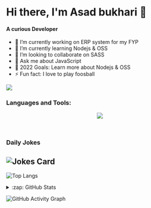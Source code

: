 # Hi there, I'm Asad bukhari 👋
#### A curious Developer

- 🔭 I’m currently working on ERP system for my FYP 
- 🌱 I’m currently learning Nodejs & OSS 
- 👯 I’m looking to collaborate on SASS 
- 💬 Ask me about JavaScript 
- 🥅 2022 Goals: Learn more about Nodejs & OSS
- ⚡ Fun fact: I love to play foosball

![](https://komarev.com/ghpvc/?username=asdbukhari&label=PROFILE+VIEWS)


### Languages and Tools:

<p align="center">
  <a href="https://skillicons.dev">
    <img src="https://skillicons.dev/icons?i=git,kubernetes,docker,c,vim](https://skillicons.dev/icons?i=html,css,js,react,nextjs,graphql,nodejs,vscode,tailwind,linux,gitlab,github,git,docker&perline=6" />
  </a>
</p>

<br />

### Daily Jokes

![Jokes Card](https://readme-jokes.vercel.app/api)
---
![Top Langs](https://github-readme-stats.vercel.app/api/top-langs/?username=asdbukhari)

<!-- ![GitHub stats](https://github-readme-stats.vercel.app/api?username=asdbukhari&show_icons=true&count_private=true) -->

<details>
  <summary>:zap: GitHub Stats</summary>

  <img align="left" alt="codeSTACKr's GitHub Stats" src="https://github-readme-stats.vercel.app/api?username=asdbukhari&show_icons=true&count_private=true&hide_border=false&title_color=ff652f&icon_color=FFE400&bg_color=09131B&text_color=ffffff&border_color=0c1a25" />

</details>


![GitHub Activity Graph](https://activity-graph.herokuapp.com/graph?username=asdbukhari)  

